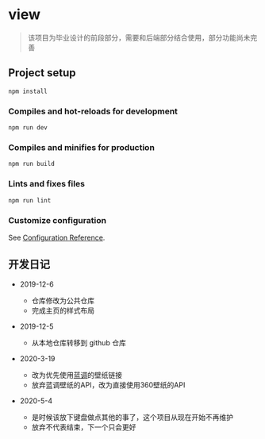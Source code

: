 # view

> 该项目为毕业设计的前段部分，需要和后端部分结合使用，部分功能尚未完善

## Project setup

```shell
npm install
```

### Compiles and hot-reloads for development

```shell
npm run dev
```

### Compiles and minifies for production

```shell
npm run build
```

### Lints and fixes files

```shell
npm run lint
```

### Customize configuration

See [Configuration Reference](https://cli.vuejs.org/config/).

## 开发日记

- 2019-12-6
  - 仓库修改为公共仓库
  - 完成主页的样式布局

- 2019-12-5
  - 从本地仓库转移到 github 仓库

- 2020-3-19
  - 改为优先使用[蓝调](http://www.lcoc.top/)的壁纸链接
  - 放弃蓝调壁纸的API，改为直接使用360壁纸的API

- 2020-5-4
  - 是时候该放下键盘做点其他的事了，这个项目从现在开始不再维护
  - 放弃不代表结束，下一个只会更好
